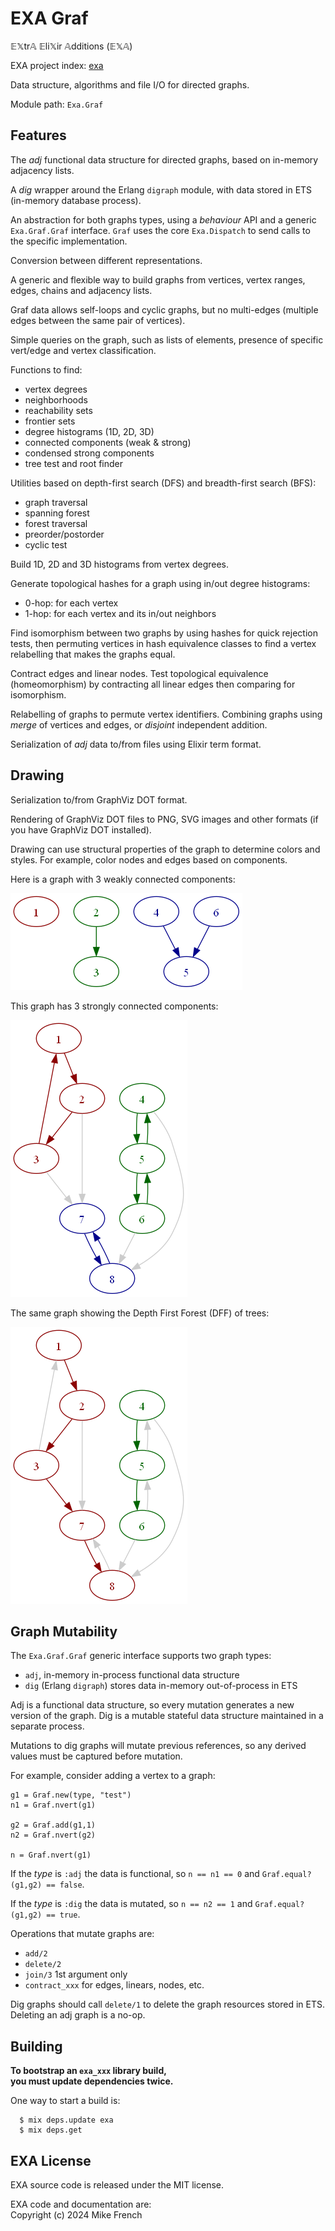 # EXA Graf

𝔼𝕏tr𝔸 𝔼li𝕏ir 𝔸dditions (𝔼𝕏𝔸)

EXA project index: [exa](https://github.com/red-jade/exa)

Data structure, algorithms and file I/O for directed graphs.

Module path: `Exa.Graf`

## Features

The _adj_ functional data structure for directed graphs,
based on in-memory adjacency lists.

A _dig_ wrapper around the Erlang `digraph` module,
with data stored in ETS (in-memory database process).

An abstraction for both graphs types,
using a _behaviour_ API and a generic `Exa.Graf.Graf` interface.
`Graf` uses the core `Exa.Dispatch` to send calls
to the specific implementation.

Conversion between different representations.

A generic and flexible way to build graphs from
vertices, vertex ranges, edges, chains and adjacency lists.

Graf data allows self-loops and cyclic graphs, but no multi-edges 
(multiple edges between the same pair of vertices).

Simple queries on the graph, such as 
lists of elements, presence of specific vert/edge
and vertex classification.

Functions to find:
- vertex degrees
- neighborhoods
- reachability sets
- frontier sets
- degree histograms (1D, 2D, 3D)
- connected components (weak & strong)
- condensed strong components
- tree test and root finder

Utilities based on depth-first search (DFS)
and breadth-first search (BFS):
- graph traversal
- spanning forest 
- forest traversal
- preorder/postorder
- cyclic test

Build 1D, 2D and 3D histograms from vertex degrees.

Generate topological hashes for a graph using
in/out degree histograms:
- 0-hop: for each vertex
- 1-hop: for each vertex and its in/out neighbors

Find isomorphism between two graphs by using hashes for quick rejection tests,
then permuting vertices in hash equivalence classes 
to find a vertex relabelling that makes the graphs equal.

Contract edges and linear nodes.
Test topological equivalence (homeomorphism) 
by contracting all linear edges
then comparing for isomorphism.

Relabelling of graphs to permute vertex identifiers.
Combining graphs using _merge_ of vertices and edges,
or _disjoint_ independent addition.

Serialization of _adj_ data to/from files 
using Elixir term format.

## Drawing

Serialization to/from GraphViz DOT format.

Rendering of GraphViz DOT files 
to PNG, SVG images and other formats
(if you have GraphViz DOT installed).

Drawing can use structural properties of the graph
to determine colors and styles.
For example, color nodes and edges based on components.

Here is a graph with 3 weakly connected components:

![weak components](./assets/comp123.png)

This graph has 3 strongly connected components:

![strong components](./assets/wiki_scc.png)

The same graph showing the Depth First Forest (DFF) of trees:

![spannnig forest](./assets/wiki_forest.png)

## Graph Mutability

The `Exa.Graf.Graf` generic interface supports two graph types:
- `adj`, in-memory in-process functional data structure
- `dig` (Erlang `digraph`) stores data in-memory out-of-process in ETS

Adj is a functional data structure, so every mutation generates
a new version of the graph. Dig is a mutable stateful data structure
maintained in a separate process. 

Mutations to dig graphs will mutate previous references,
so any derived values must be captured before mutation.

For example, consider adding a vertex to a graph:

```
g1 = Graf.new(type, "test")
n1 = Graf.nvert(g1)

g2 = Graf.add(g1,1)
n2 = Graf.nvert(g2)

n = Graf.nvert(g1)
```

If the _type_ is `:adj` the data is functional,
so `n == n1 == 0` and `Graf.equal?(g1,g2) == false`.

If the _type_ is `:dig` the data is mutated, 
so `n == n2 == 1` and `Graf.equal?(g1,g2) == true`.

Operations that mutate graphs are:
  - `add/2`
  - `delete/2`
  - `join/3` 1st argument only
  - `contract_xxx` for edges, linears, nodes, etc.
  
Dig graphs should call `delete/1` to delete the graph resources
stored in ETS. Deleting an adj graph is a no-op.

## Building

**To bootstrap an `exa_xxx` library build,**<br>
**you must update dependencies twice.**

One way to start a build is:
```
  $ mix deps.update exa
  $ mix deps.get
```

## EXA License

EXA source code is released under the MIT license.

EXA code and documentation are:<br>
Copyright (c) 2024 Mike French

